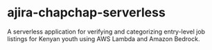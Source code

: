 # ajira-chapchap-serverless
A serverless application for verifying and categorizing entry-level job listings for Kenyan youth using AWS Lambda and Amazon Bedrock.
